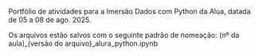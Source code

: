 Portfólio de atividades para a Imersão Dados com Python da Alua, datada de 05 a 08 de ago. 2025.

Os arquivos estão salvos com o seguinte padrão de nomeação:
(nº da aula)_(versão do arquivo)_alura_python.ipynb
